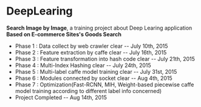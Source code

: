 # DeepLearing

**Search Image by Image**, a training project about Deep Learing application
**Based on E-commerce Sites's Goods Search**

* Phase 1 : Data collect by web crawler clear -- July 10th, 2015
* Phase 2 : Feature extraction by caffe clear -- July 16th, 2015
* Phase 3 : Feature transformation into hash code clear -- July 21th, 2015
* Phase 4 : Multi-Index Hashing clear -- July 24th, 2015
* Phase 5 : Multi-label caffe model training clear -- July 31st, 2015
* Phase 6 : Modules connected by socket clear -- Aug 4th, 2015
* Phase 7 : Optimization(Fast-RCNN, MIH, Weight-based piecewise caffe model training according to different label info concerned)
* Project Completed -- Aug 14th, 2015
